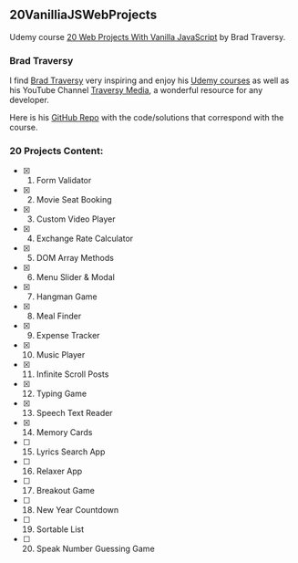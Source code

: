 ## 20VanilliaJSWebProjects

Udemy course [20 Web Projects With Vanilla JavaScript](https://www.udemy.com/share/102yzo3@FY2h-uo6qgoGK234_plKjwCBWZ9m5x82pz-jn3adSLlq3Miii-OYUqtM6InpTpk4pg==/) by Brad Traversy.

### Brad Traversy

I find [Brad Traversy](https://www.traversymedia.com/) very inspiring and enjoy his [Udemy courses](https://www.udemy.com/user/brad-traversy/) as well as his YouTube Channel [Traversy Media](https://www.youtube.com/c/TraversyMedia), a wonderful resource for any developer.

Here is his [GitHub Repo](https://github.com/bradtraversy/vanillawebprojects) with the code/solutions that correspond with the course.

### 20 Projects Content:

- [x] 1. Form Validator
- [x] 2. Movie Seat Booking
- [x] 3. Custom Video Player
- [x] 4. Exchange Rate Calculator
- [x] 5. DOM Array Methods
- [x] 6. Menu Slider & Modal
- [x] 7. Hangman Game
- [x] 8. Meal Finder
- [x] 9. Expense Tracker
- [x] 10. Music Player
- [x] 11. Infinite Scroll Posts
- [x] 12. Typing Game
- [x] 13. Speech Text Reader
- [x] 14. Memory Cards
- [ ] 15. Lyrics Search App
- [ ] 16. Relaxer App
- [ ] 17. Breakout Game
- [ ] 18. New Year Countdown
- [ ] 19. Sortable List
- [ ] 20. Speak Number Guessing Game
